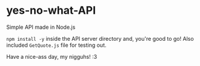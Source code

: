 # yes-no-what-API

Simple API made in Node.js

`npm install -y` inside the API server directory and, you're good to go!
Also included `GetQuote.js` file for testing out.

Have a nice-ass day, my nigguhs! :3